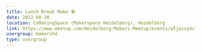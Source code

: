 ```yaml
---
title: Lunch Break Make 🛠️
date: 2022-08-30
location: CoMakingSpace (Makerspace Heidelberg), Heidelberg
link: https://www.meetup.com/Heidelberg-Makers-Meetup/events/wfjpssydclbnc/
usergroup: makershd
type: usergroup
---
```

